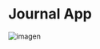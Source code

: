# Journal App
![imagen](https://github.com/jhoset/journalapp/assets/29497145/bb11b813-3e45-4d25-abf4-386541dbd050)

